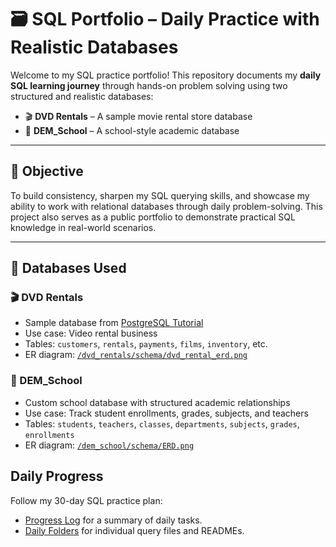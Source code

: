 # 🗃️ SQL Portfolio – Daily Practice with Realistic Databases

Welcome to my SQL practice portfolio! This repository documents my **daily SQL learning journey** through hands-on problem solving using two structured and realistic databases:

- 🎬 **DVD Rentals** – A sample movie rental store database
- 🏫 **DEM_School** – A school-style academic database

---

## 🎯 Objective

To build consistency, sharpen my SQL querying skills, and showcase my ability to work with relational databases through daily problem-solving. This project also serves as a public portfolio to demonstrate practical SQL knowledge in real-world scenarios.

---

## 🧱 Databases Used

### 🎬 DVD Rentals
- Sample database from [PostgreSQL Tutorial](https://www.postgresqltutorial.com/postgresql-sample-database/)
- Use case: Video rental business
- Tables: `customers`, `rentals`, `payments`, `films`, `inventory`, etc.
- ER diagram: [`/dvd_rentals/schema/dvd_rental_erd.png`](./dvd_rentals/schema/dvd_rental_erd.png)


### 🏫 DEM_School
- Custom school database with structured academic relationships
- Use case: Track student enrollments, grades, subjects, and teachers
- Tables: `students`, `teachers`, `classes`, `departments`, `subjects`, `grades`, `enrollments`
- ER diagram: [`/dem_school/schema/ERD.png`](./dem_school/schema/ERD.png)

## Daily Progress
Follow my 30-day SQL practice plan:
- [Progress Log](/progress.md) for a summary of daily tasks.
- [Daily Folders](/day_1) for individual query files and READMEs.
